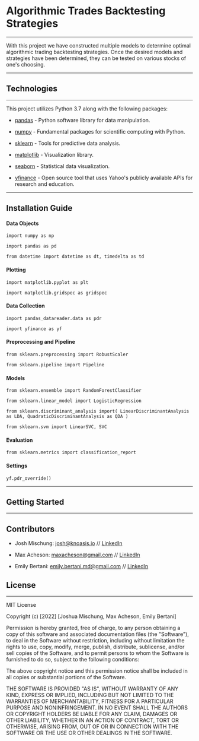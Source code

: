 # Algorithmic Trades Backtesting Strategies

---

With this project we have constructed multiple models to determine optimal algorithmic trading backtesting strategies. Once the desired models and strategies have been determined, they can be tested on various stocks of one's choosing.

---

## Technologies

---

This project utilizes Python 3.7 along with the following packages:

* [pandas](https://pandas.pydata.org/) - Python software library for data manipulation.

* [numpy](https://numpy.org/) - Fundamental packages for scientific computing with Python.

* [sklearn](https://scikit-learn.org/stable/) - Tools for predictive data analysis.

* [matplotlib](https://matplotlib.org/) - Visualization library.

* [seaborn](https://seaborn.pydata.org/) - Statistical data visualization.

* [yfinance](https://pypi.org/project/yfinance/) - Open source tool that uses Yahoo's publicly available APIs for research and education.

---

## Installation Guide

#### Data Objects

`import numpy as np`

`import pandas as pd`

`from datetime import datetime as dt, timedelta as td`

#### Plotting

`import matplotlib.pyplot as plt`

`import matplotlib.gridspec as gridspec`

#### Data Collection

`import pandas_datareader.data as pdr`

`import yfinance as yf`

#### Preprocessing and Pipeline

`from sklearn.preprocessing import RobustScaler`

`from sklearn.pipeline import Pipeline`

#### Models

`from sklearn.ensemble import RandomForestClassifier`

`from sklearn.linear_model import LogisticRegression`

`from sklearn.discriminant_analysis import(
    LinearDiscriminantAnalysis as LDA,
    QuadraticDiscriminantAnalysis as QDA
)`

`from sklearn.svm import LinearSVC, SVC`

#### Evaluation

`from sklearn.metrics import classification_report`

#### Settings

`yf.pdr_override()`

---

## Getting Started

---

## Contributors

* Josh Mischung: josh@knoasis.io // [LinkedIn]()

* Max Acheson: maxacheson@gmail.com // [LinkedIn](https://www.linkedin.com/in/max-acheson-75093a19a/)

* Emily Bertani: emily.bertani.md@gmail.com // [LinkedIn](https://www.linkedin.com/in/emily-bertani-1ab184222/)

## License

---

MIT License

Copyright (c) [2022] [Joshua Mischung, Max Acheson, Emily Bertani]

Permission is hereby granted, free of charge, to any person obtaining a copy of this software and associated documentation files (the "Software"), to deal in the Software without restriction, including without limitation the rights to use, copy, modify, merge, publish, distribute, sublicense, and/or sell copies of the Software, and to permit persons to whom the Software is furnished to do so, subject to the following conditions:

The above copyright notice and this permission notice shall be included in all copies or substantial portions of the Software.

THE SOFTWARE IS PROVIDED "AS IS", WITHOUT WARRANTY OF ANY KIND, EXPRESS OR IMPLIED, INCLUDING BUT NOT LIMITED TO THE WARRANTIES OF MERCHANTABILITY, FITNESS FOR A PARTICULAR PURPOSE AND NONINFRINGEMENT. IN NO EVENT SHALL THE AUTHORS OR COPYRIGHT HOLDERS BE LIABLE FOR ANY CLAIM, DAMAGES OR OTHER LIABILITY, WHETHER IN AN ACTION OF CONTRACT, TORT OR OTHERWISE, ARISING FROM, OUT OF OR IN CONNECTION WITH THE SOFTWARE OR THE USE OR OTHER DEALINGS IN THE SOFTWARE.
